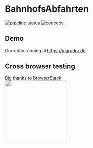 # BahnhofsAbfahrten
[![pipeline status](https://gitlab.com/marudor/BahnhofsAbfahrten/badges/master/pipeline.svg)](https://gitlab.com/marudor/BahnhofsAbfahrten/commits/master)
[![codecov](https://codecov.io/gh/marudor/BahnhofsAbfahrten/branch/master/graph/badge.svg)](https://codecov.io/gh/marudor/BahnhofsAbfahrten)

## Demo
Currently running at https://marudor.de

## Cross browser testing
Big thanks to [BrowserStack](https://browserstack.com)  
<a href="https://browserstack.com"><img width=200 src=https://cdn.jsdelivr.net/gh/marudor/bahnhofsabfahrten/src/client/Components/BrowserstackThanks/Browserstack-logo.svg></src></a>
